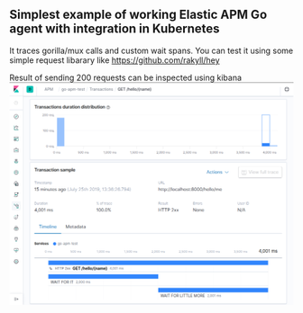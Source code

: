 ## Simplest example of working Elastic APM Go agent with integration in Kubernetes 
It traces gorilla/mux calls and custom wait spans.
You can test it using some simple request libarary like https://github.com/rakyll/hey

Result of sending 200 requests can be inspected using kibana
![result](img/res.png)